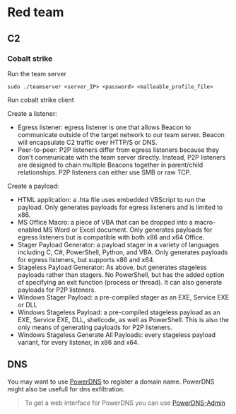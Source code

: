 # Red team

## C2

### Cobalt strike

Run the team server

`sudo ./teamserver <server_IP> <password> <malleable_profile_file>`

Run cobalt strike client

Create a listener:
- Egress listener: egress listener is one that allows Beacon to communicate outside of the target network to our team server. Beacon will encapsulate C2 traffic over HTTP/S or DNS.
- Peer-to-peer: P2P listeners differ from egress listeners because they don't communicate with the team server directly.  Instead, P2P listeners are designed to chain multiple Beacons together in parent/child relationships. P2P listeners can either use SMB or raw TCP.

Create a payload:
- HTML application: a .hta file uses embedded VBScript to run the payload.  Only generates payloads for egress listeners and is limited to x86.
- MS Office Macro: a piece of VBA that can be dropped into a macro-enabled MS Word or Excel document.  Only generates payloads for egress listeners but is compatible with both x86 and x64 Office.
- Stager Payload Generator: a payload stager in a variety of languages including C, C#, PowerShell, Python, and VBA. Only generates payloads for egress listeners, but supports x86 and x64.
- Stageless Payload Generator: As above, but generates stageless payloads rather than stagers. No PowerShell, but has the added option of specifying an exit function (process or thread).  It can also generate payloads for P2P listeners.
- Windows Stager Payload: a pre-compiled stager as an EXE, Service EXE or DLL
- Windows Stageless Payload: a pre-compiled stageless payload as an EXE, Service EXE, DLL, shellcode, as well as PowerShell.  This is also the only means of generating payloads for P2P listeners.
- Windows Stageless Generate All Payloads: every stageless payload variant, for every listener, in x86 and x64.

## DNS

You may want to use [PowerDNS](https://github.com/PowerDNS/pdns) to register a domain name. PowerDNS might also be usefull for dns exfiltration.

> To get a web interface for PowerDNS you can use [PowerDNS-Admin](https://github.com/PowerDNS-Admin/PowerDNS-Admin)